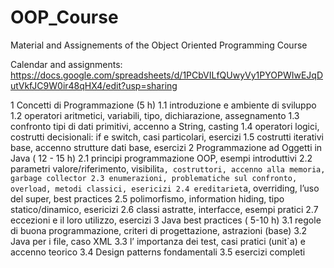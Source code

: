 # OOP_Course
Material and Assignements of the Object Oriented Programming Course

Calendar and assignments:
https://docs.google.com/spreadsheets/d/1PCbVILfQUwyVy1PYOPWIwEJqDutVkfJC9W0ir48qHX4/edit?usp=sharing

1 Concetti di Programmazione (5 h) 1.1 introduzione e ambiente di sviluppo 1.2 operatori aritmetici, variabili, tipo, dichiarazione, assegnamento
1.3 confronto tipi di dati primitivi, accenno a String, casting
1.4 operatori logici, costrutti decisionali: if e switch, casi particolari, esercizi
1.5 costrutti iterativi base, accenno strutture dati base, esercizi
2 Programmazione ad Oggetti in Java ( 12 - 15 h)
2.1 principi programmazione OOP, esempi introduttivi
2.2 parametri valore/riferimento, visibilit`a, costruttori, accenno alla memoria, garbage collector
2.3 enumerazioni, problematiche sul confronto, overload, metodi classici, esericizi
2.4 ereditariet`a, overriding, l’uso del super, best practices
2.5 polimorfismo, information hiding, tipo statico/dinamico, esericizi
2.6 classi astratte, interfacce, esempi pratici 2.7 eccezioni e il loro utilizzo, esercizi 3 Java best practices ( 5-10 h) 3.1 regole di buona programmazione, criteri di progettazione, astrazioni (base)
3.2 Java per i file, caso XML
3.3 l’ importanza dei test, casi pratici (unit`a) e accenno teorico
3.4 Design patterns fondamentali 3.5 esercizi completi
